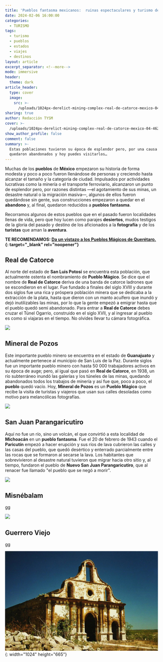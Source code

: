 ```yaml
---
title: 'Pueblos fantasma mexicanos:  ruinas espectaculares y turismo de aventura'
date: 2024-02-06 16:00:00
categories:
  - TURISMO
tags:
  - turismo
  - pueblos
  - estados
  - viajes
  - destinos
layout: article
excerpt_separator: <!--more-->
mode: immersive
header:
  theme: dark
article_header:
  type: cover
  image:
    src: >-
      /uploads/1024px-derelict-mining-complex-real-de-catorce-mexico-04-46298235622.jpeg
sharing: true
author: Redacción TYSM
cover: >-
  /uploads/1024px-derelict-mining-complex-real-de-catorce-mexico-04-46298235622.jpeg
show_author_profile: false
comment: false
summary: >-
  Estas poblaciones tuvieron su época de esplendor pero, por una causa u otra,
  quedaron abandonados y hoy puedes visitarlos…
---
```

Muchas de los **pueblos** de **México** empezaron su historia de forma modesta y poco a poco fueron llenándose de personas y creciendo hasta alcanzar el tamaño y la categoría de ciudad. Impulsados por actividades lucrativas como la minería o el transporte ferroviario, alcanzaron un punto de esplendor pero, por razones distintas —el agotamiento de sus minas, un desastre natural o la migración masiva—, algunos de ellos fueron quedándose sin gente, sus construcciones empezaron a quedar en el **abandono** y, al final, quedaron reducidos a **pueblos fantasma**.

Recorramos algunos de estos pueblos que en el pasado fueron localidades llenas de vida, pero que hoy lucen como parajes **desiertos**, mudos testigos de la gloria del pasado y destino de los aficionados a la **fotografía** y de los **turistas** que aman la **aventura**.

**TE RECOMENDAMOS: [Da un vistazo a los Pueblos Mágicos de Querétaro.](https://blog.tonoysumariachi.com/turismo/2022/11/04/pueblos-magicos-en-el-estado-de-queretaro.html){: target="_blank" rel="noopener"}**

## Real de Catorce

Al norte del estado de **San Luis Potosí** se encuentra esta población, que actualmente ostenta el nombramiento de **Pueblo Mágico**. Se dice que el nombre de **Real de Catorce** deriva de una banda de catorce ladrones que se escondieron en el lugar. Fue fundado a finales del siglo XVIII y durante dos siglos fue una rica y próspera población minera que se dedicaba a la extracción de la plata, hasta que dieron con un manto acuífero que inundó y dejó inutilizables las minas, por lo que la gente empezó a emigrar hasta que el pueblo quedó semi abandonado. Para entrar a **Real de Catorce** debes cruzar el Túnel Ogarrio, construido en el siglo XVII, y al ingresar al pueblo es como si viajaras en el tiempo. No olvides llevar tu cámara fotográfica.

![](https://upload.wikimedia.org/wikipedia/commons/thumb/e/e4/Vista_de_Real_de_Catorce.jpg/1024px-Vista_de_Real_de_Catorce.jpg)

## Mineral de Pozos

Este importante pueblo minero se encuentra en el estado de **Guanajuato** y actualmente pertenece al municipio de San Luis de la Paz. Durante siglos fue un importante pueblo minero con hasta 50 000 trabajadores activos en su época de auge; pero, al igual que pasó en **Real de Catorce**, en 1938, un río subterráneo inundó las galerías y los túneles de las minas, quedando abandonados todos los trabajos de minería y así fue que, poco a poco, el **pueblo** quedó vacío. Hoy, **Mineral de Pozos** es un **Pueblo Mágico** que recibe la visita de turistas y viajeros que usan sus calles desoladas como motivo para melancólicas fotografías.

![](https://upload.wikimedia.org/wikipedia/commons/thumb/b/b7/Hacienda_en_Mineral_de_Pozos%2C_Guanajuato_1.jpg/1024px-Hacienda_en_Mineral_de_Pozos%2C_Guanajuato_1.jpg)

## San Juan Parangaricutiro

Aquí no fue un río, sino un volcán, el que convirtió a esta localidad de **Michoacán** en un **pueblo fantasma**. Fue el 20 de febrero de 1943 cuando el **Paricutín** empezó a hacer erupción y sus ríos de lava cubrieron las calles y las casas del pueblo, que quedó desértico y enterrado parcialmente entre las rocas que se formaron al secarse la lava. Los habitantes que sobrevivieron al desastre natural tuvieron que migrar hacia otro sitio y, al tiempo, fundaron el pueblo de **Nuevo San Juan Parangaricutiro**, que al renacer fue llamado "el pueblo que se negó a morir".

![](https://upload.wikimedia.org/wikipedia/commons/thumb/3/3c/San_Juan_Parangaricutiro%2C_iglesia_07.jpg/1024px-San_Juan_Parangaricutiro%2C_iglesia_07.jpg)

## Misnébalam

gg

![](https://upload.wikimedia.org/wikipedia/commons/thumb/e/e0/Misnebalam%2C_Yucat%C3%A1n_%2818%29.jpg/1024px-Misnebalam%2C_Yucat%C3%A1n_%2818%29.jpg)

## Guerrero Viejo

gg

![](/uploads/1024px-guerreroviejo.jpg){: width="1024" height="665"}